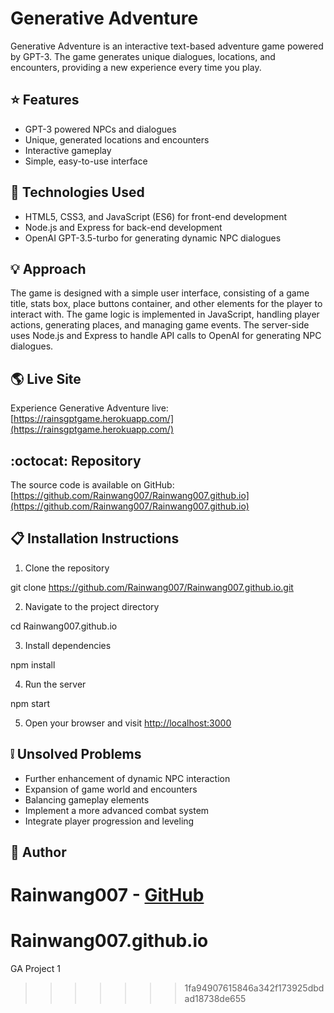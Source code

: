 
# Generative Adventure

Generative Adventure is an interactive text-based adventure game powered by GPT-3. The game generates unique dialogues, locations, and encounters, providing a new experience every time you play.

## :star: Features

* GPT-3 powered NPCs and dialogues
* Unique, generated locations and encounters
* Interactive gameplay
* Simple, easy-to-use interface

## :wrench: Technologies Used

* HTML5, CSS3, and JavaScript (ES6) for front-end development
* Node.js and Express for back-end development
* OpenAI GPT-3.5-turbo for generating dynamic NPC dialogues

## :bulb: Approach

The game is designed with a simple user interface, consisting of a game title, stats box, place buttons container, and other elements for the player to interact with. The game logic is implemented in JavaScript, handling player actions, generating places, and managing game events. The server-side uses Node.js and Express to handle API calls to OpenAI for generating NPC dialogues.

## :earth_americas: Live Site

Experience Generative Adventure live: [https://rainsgptgame.herokuapp.com/](https://rainsgptgame.herokuapp.com/)

## :octocat: Repository

The source code is available on GitHub: [https://github.com/Rainwang007/Rainwang007.github.io](https://github.com/Rainwang007/Rainwang007.github.io)

## :clipboard: Installation Instructions

1. Clone the repository

git clone https://github.com/Rainwang007/Rainwang007.github.io.git

2. Navigate to the project directory

cd Rainwang007.github.io

3. Install dependencies

npm install

4. Run the server

npm start

5. Open your browser and visit [http://localhost:3000](http://localhost:3000)

## :grey_exclamation: Unsolved Problems

* Further enhancement of dynamic NPC interaction
* Expansion of game world and encounters
* Balancing gameplay elements
* Implement a more advanced combat system
* Integrate player progression and leveling


## :busts_in_silhouette: Author

**Rainwang007** - [GitHub](https://github.com/Rainwang007)
=======
# Rainwang007.github.io
GA Project 1
>>>>>>> 1fa94907615846a342f173925dbdad18738de655
